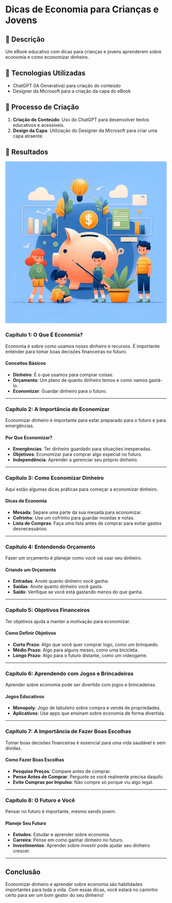 # Dicas de Economia para Crianças e Jovens

## 📒 Descrição

Um eBook educativo com dicas para crianças e jovens aprenderem sobre economia e como economizar dinheiro.

## 🤖 Tecnologias Utilizadas

-   ChatGPT (IA Generativa) para criação do conteúdo
-   Designer da Microsoft para a criação da capa do eBook

## 🧐 Processo de Criação
1.  **Criação do Conteúdo**: Uso do ChatGPT para desenvolver textos educativos e acessíveis.
2.  **Design da Capa**: Utilização do Designer da Microsoft para criar uma capa atraente.

## 🚀 Resultados
![Capa do eBook](capa.jpeg)


### Capítulo 1: O Que É Economia?

Economia é sobre como usamos nosso dinheiro e recursos. É importante entender para tomar boas decisões financeiras no futuro.

#### Conceitos Básicos

-   **Dinheiro**: É o que usamos para comprar coisas.
-   **Orçamento**: Um plano de quanto dinheiro temos e como vamos gastá-lo.
-   **Economizar**: Guardar dinheiro para o futuro.

----------

### Capítulo 2: A Importância de Economizar

Economizar dinheiro é importante para estar preparado para o futuro e para emergências.

#### Por Que Economizar?

-   **Emergências**: Ter dinheiro guardado para situações inesperadas.
-   **Objetivos**: Economizar para comprar algo especial no futuro.
-   **Independência**: Aprender a gerenciar seu próprio dinheiro.

----------

### Capítulo 3: Como Economizar Dinheiro

Aqui estão algumas dicas práticas para começar a economizar dinheiro.

#### Dicas de Economia

-   **Mesada**: Separe uma parte da sua mesada para economizar.
-   **Cofrinho**: Use um cofrinho para guardar moedas e notas.
-   **Lista de Compras**: Faça uma lista antes de comprar para evitar gastos desnecessários.

----------

### Capítulo 4: Entendendo Orçamento

Fazer um orçamento é planejar como você vai usar seu dinheiro.

#### Criando um Orçamento

-   **Entradas**: Anote quanto dinheiro você ganha.
-   **Saídas**: Anote quanto dinheiro você gasta.
-   **Saldo**: Verifique se você está gastando menos do que ganha.

----------

### Capítulo 5: Objetivos Financeiros

Ter objetivos ajuda a manter a motivação para economizar.

#### Como Definir Objetivos

-   **Curto Prazo**: Algo que você quer comprar logo, como um brinquedo.
-   **Médio Prazo**: Algo para alguns meses, como uma bicicleta.
-   **Longo Prazo**: Algo para o futuro distante, como um videogame.

----------

### Capítulo 6: Aprendendo com Jogos e Brincadeiras

Aprender sobre economia pode ser divertido com jogos e brincadeiras.

#### Jogos Educativos

-   **Monopoly**: Jogo de tabuleiro sobre compra e venda de propriedades.
-   **Aplicativos**: Use apps que ensinam sobre economia de forma divertida.

----------

### Capítulo 7: A Importância de Fazer Boas Escolhas

Tomar boas decisões financeiras é essencial para uma vida saudável e sem dívidas.

#### Como Fazer Boas Escolhas

-   **Pesquise Preços**: Compare antes de comprar.
-   **Pense Antes de Comprar**: Pergunte se você realmente precisa daquilo.
-   **Evite Compras por Impulso**: Não compre só porque viu algo legal.

----------

### Capítulo 8: O Futuro e Você

Pensar no futuro é importante, mesmo sendo jovem.

#### Planeje Seu Futuro

-   **Estudos**: Estudar e aprender sobre economia.
-   **Carreira**: Pense em como ganhar dinheiro no futuro.
-   **Investimentos**: Aprender sobre investir pode ajudar seu dinheiro crescer.

----------

## Conclusão

Economizar dinheiro e aprender sobre economia são habilidades importantes para toda a vida. Com essas dicas, você estará no caminho certo para ser um bom gestor do seu dinheiro!